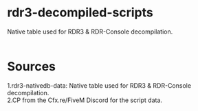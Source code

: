 # rdr3-decompiled-scripts
Native table used for RDR3 &amp; RDR-Console decompilation.</br></br>
# Sources
1.rdr3-nativedb-data: Native table used for RDR3 & RDR-Console decompilation.</br>
2.CP from the Cfx.re/FiveM Discord for the script data.
